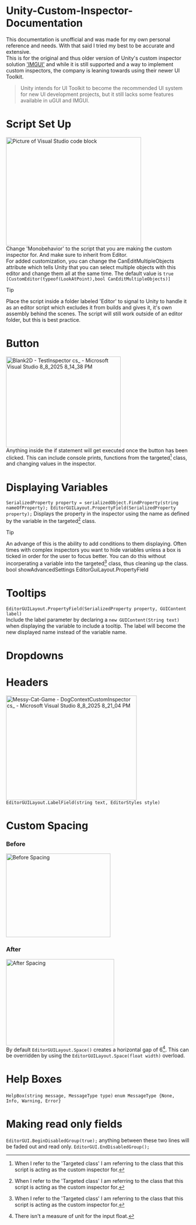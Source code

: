 # Unity-Custom-Inspector-Documentation
This documentation is unofficial and was made for my own personal reference and needs. With that said I tried my best to be accurate and extensive.\
This is for the original and thus older version of Unity's custom inspector solution ['IMGUI'](https://docs.unity3d.com/6000.1/Documentation/Manual/GUIScriptingGuide.html) and while it is still supported and a way to implement custom inspectors, the company is leaning towards using their newer UI Toolkit. 
> Unity intends for UI Toolkit to become the recommended UI system for new UI development projects, but it still lacks some features available in uGUI and IMGUI.

# Script Set Up
<img width="370" height="296" alt="Picture of Visual Studio code block" src="https://github.com/user-attachments/assets/6e4c7a7a-2a23-4f4e-8918-856840d1e969" />\
Change 'Monobehavior' to the script that you are making the custom inspector for. And make sure to inherit from Editor.\
For added customization, you can change the CanEditMultipleObjects attribute which tells Unity that you can select multiple objects with this editor and change them all at the same time. The default value is `true` `[CustomEditor(typeof(LookAtPoint),bool CanEditMultipleObjects)]`
> [!TIP]
> Place the script inside a folder labeled 'Editor' to signal to Unity to handle it as an editor script which excludes it from builds and gives it, it's own assembly behind the scenes. The script will still work outside of an editor folder, but this is best practice.




# Button
<img width="314" height="248" alt="Blank2D - TestInspector cs_ - Microsoft Visual Studio 8_8_2025 8_14_38 PM" src="https://github.com/user-attachments/assets/1f65e24b-866b-4576-818b-3557a0a21efc" />\
Anything inside the if statement will get executed once the button has been clicked. This can include console prints, functions from the targeted[^2] class, and changing values in the inspector.

# Displaying Variables
`SerializedProperty property = serializedObject.FindProperty(string nameOfProperty);
EditorGUILayout.PropertyField(SerializedProperty property);`
Displays the property in the inspector using the name as defined by the variable in the targeted[^2] class.
> [!Tip]
> An advange of this is the ability to add conditions to them displaying. Often times with complex inspectors you want to hide variables unless a box is ticked in order for the user to focus better. You can do this without incorperating a variable into the targeted[^2] class, thus cleaning up the class. bool showAdvancedSettings EditorGuiLayout.PropertyField

# Tooltips
`EditorGUILayout.PropertyField(SerializedProperty property, GUIContent label)`\
Include the label parameter by declaring a `new GUIContent(String text)` when displaying the variable to include a tooltip. The label will become the new displayed name instead of the variable name.


# Dropdowns

# Headers
<img width="358" height="286" alt="Messy-Cat-Game - DogContextCustomInspector cs_ - Microsoft Visual Studio 8_8_2025 8_21_04 PM" src="https://github.com/user-attachments/assets/a5b2c86e-f936-439d-a181-b8f682e3e79d" />\
`EditorGUILayout.LabelField(string text, EditorStyles style)`
# Custom Spacing
### Before
<img width="286" height="229" alt="Before Spacing" src="https://github.com/user-attachments/assets/ac19703e-1d58-437f-8d85-c0630e2969c6" />

### After
<img width="296" height="236" alt="After Spacing" src="https://github.com/user-attachments/assets/559a0627-a439-407d-93a9-aad7bc69b827" />\
By default `EditorGUILayout.Space()` creates a horizontal gap of 6[^1]. This can be overridden by using the `EditorGUILayout.Space(float width)` overload.
[^1]: There isn't a measure of unit for the input float.
[^2]: When I refer to the 'Targeted class' I am referring to the class that this script is acting as the custom inspector for.

# Help Boxes
`HelpBox(string message, MessageType type)`
`enum MessageType {None, Info, Warning, Error}`

# Making read only fields
`EditorGUI.BeginDisabledGroup(true);`
anything between these two lines will be faded out and read only.
`EditorGUI.EndDisabledGroup();`
